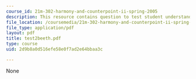 ```yaml
---
course_id: 21m-302-harmony-and-counterpoint-ii-spring-2005
description: This resource contains question to test student understanding.
file_location: /coursemedia/21m-302-harmony-and-counterpoint-ii-spring-2005/2d9b8a0d516efe58e0f7ad2e64bbaa3c_test2beeth.pdf
file_type: application/pdf
layout: pdf
title: test2beeth.pdf
type: course
uid: 2d9b8a0d516efe58e0f7ad2e64bbaa3c

---
```

None
